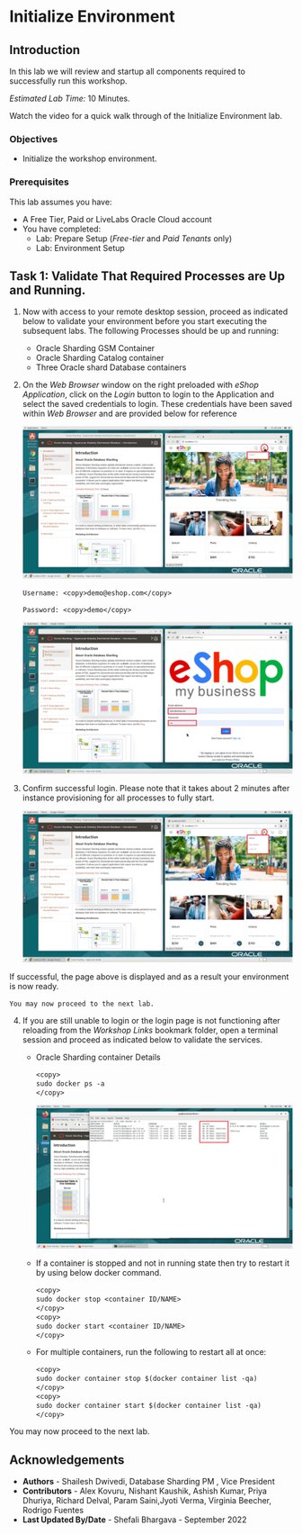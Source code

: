 # Initialize Environment

## Introduction

In this lab we will review and startup all components required to successfully run this workshop.

*Estimated Lab Time:* 10 Minutes.

Watch the video for a quick walk through of the Initialize Environment lab.

[](youtube:e3EXx3BMhec)

### Objectives
- Initialize the workshop environment.

### Prerequisites
This lab assumes you have:
- A Free Tier, Paid or LiveLabs Oracle Cloud account
- You have completed:
    - Lab: Prepare Setup (*Free-tier* and *Paid Tenants* only)
    - Lab: Environment Setup

## Task 1: Validate That Required Processes are Up and Running.
1. Now with access to your remote desktop session, proceed as indicated below to validate your environment before you start executing the subsequent labs. The following Processes should be up and running:

    - Oracle Sharding GSM  Container
    - Oracle Sharding Catalog container
    - Three Oracle shard Database containers

2. On the *Web Browser* window on the right preloaded with *eShop Application*, click on the *Login* button to login to the Application and select the saved credentials to login. These credentials have been saved within *Web Browser* and are provided below for reference

    ![oracle sharding noVNC](images/oracle-shading-noVnc.png " ")
    ```
    Username: <copy>demo@eshop.com</copy>
    ```

    ```
    Password: <copy>demo</copy>
    ```

    ![application login](images/application-login.png " ")

3. Confirm successful login. Please note that it takes about 2 minutes after instance provisioning for all processes to fully start.

    ![application demo](images/application-demo.png " ")

If successful, the page above is displayed and as a result your environment is now ready.  

    You may now proceed to the next lab.

4. If you are still unable to login or the login page is not functioning after reloading from the *Workshop Links* bookmark folder, open a terminal session and proceed as indicated below to validate the services.

    - Oracle Sharding container Details

        ```
        <copy>
        sudo docker ps -a
        </copy>
        ```
        ![sharding docker](images/sharding-docker.png " ")

    - If a container is stopped and not in running state then try to restart it by using below docker command.

        ```
        <copy>
        sudo docker stop <container ID/NAME>
        </copy>
        <copy>
        sudo docker start <container ID/NAME>
        </copy>
        ```
    - For multiple containers, run the following to restart all at once:

        ```
        <copy>
        sudo docker container stop $(docker container list -qa)
        </copy>
        <copy>
        sudo docker container start $(docker container list -qa)
        </copy>
        ```

You may now proceed to the next lab.

## Acknowledgements
* **Authors** - Shailesh Dwivedi, Database Sharding PM , Vice President
* **Contributors** - Alex Kovuru, Nishant Kaushik, Ashish Kumar, Priya Dhuriya, Richard Delval, Param Saini,Jyoti Verma, Virginia Beecher, Rodrigo Fuentes
* **Last Updated By/Date** - Shefali Bhargava - September 2022

